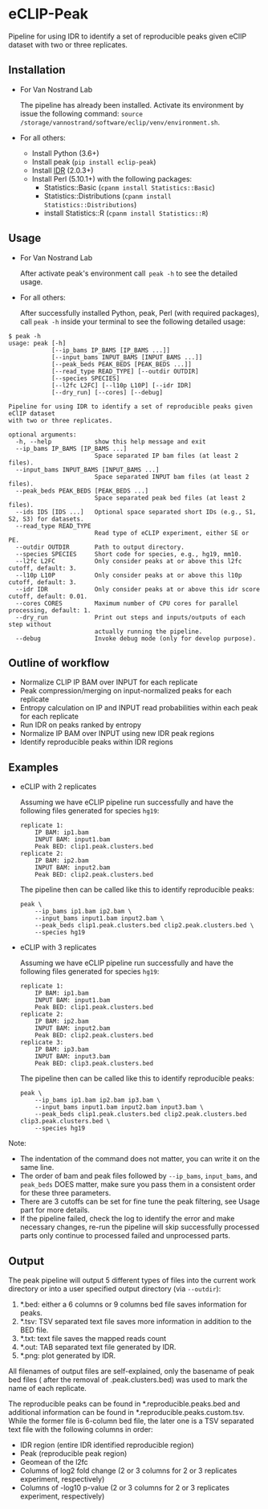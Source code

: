# eCLIP-Peak

Pipeline for using IDR to identify a set of reproducible peaks given eClIP dataset with two or three replicates.

## Installation
- For Van Nostrand Lab

    The pipeline has already been installed. Activate its environment
    by issue the following command: 
    `source /storage/vannostrand/software/eclip/venv/environment.sh`.
  
- For all others:
    - Install Python (3.6+)
    - Install peak (`pip install eclip-peak`)
    - Install [IDR](https://github.com/nboley/idr) (2.0.3+)
    - Install Perl (5.10.1+) with the following packages:
        - Statistics::Basic (`cpanm install Statistics::Basic`)
        - Statistics::Distributions (`cpanm install Statistics::Distributions`)
        - install Statistics::R (`cpanm install Statistics::R`)
    
## Usage
- For Van Nostrand Lab
  
    After activate peak's environment call` peak -h` to see the detailed usage. 


- For all others:

    After successfully installed Python, peak, Perl (with required packages), 
    call `peak -h` inside your terminal to see the following detailed usage:
  
```shell
$ peak -h
usage: peak [-h] 
            [--ip_bams IP_BAMS [IP_BAMS ...]] 
            [--input_bams INPUT_BAMS [INPUT_BAMS ...]] 
            [--peak_beds PEAK_BEDS [PEAK_BEDS ...]] 
            [--read_type READ_TYPE] [--outdir OUTDIR] 
            [--species SPECIES] 
            [--l2fc L2FC] [--l10p L10P] [--idr IDR] 
            [--dry_run] [--cores] [--debug]

Pipeline for using IDR to identify a set of reproducible peaks given eClIP dataset 
with two or three replicates.

optional arguments:
  -h, --help            show this help message and exit
  --ip_bams IP_BAMS [IP_BAMS ...]
                        Space separated IP bam files (at least 2 files).
  --input_bams INPUT_BAMS [INPUT_BAMS ...]
                        Space separated INPUT bam files (at least 2 files).
  --peak_beds PEAK_BEDS [PEAK_BEDS ...]
                        Space separated peak bed files (at least 2 files).
  --ids IDS [IDS ...]   Optional space separated short IDs (e.g., S1, S2, S3) for datasets.
  --read_type READ_TYPE
                        Read type of eCLIP experiment, either SE or PE.
  --outdir OUTDIR       Path to output directory.
  --species SPECIES     Short code for species, e.g., hg19, mm10.
  --l2fc L2FC           Only consider peaks at or above this l2fc cutoff, default: 3.
  --l10p L10P           Only consider peaks at or above this l10p cutoff, default: 3.
  --idr IDR             Only consider peaks at or above this idr score cutoff, default: 0.01.
  --cores CORES         Maximum number of CPU cores for parallel processing, default: 1.
  --dry_run             Print out steps and inputs/outputs of each step without 
                        actually running the pipeline.
  --debug               Invoke debug mode (only for develop purpose).

```
  
## Outline of workflow
 - Normalize CLIP IP BAM over INPUT for each replicate
 - Peak compression/merging on input-normalized peaks for each replicate
 - Entropy calculation on IP and INPUT read probabilities within each peak for each replicate
 - Run IDR on peaks ranked by entropy
 - Normalize IP BAM over INPUT using new IDR peak regions
 - Identify reproducible peaks within IDR regions

## Examples

- eCLIP with 2 replicates
    
    Assuming we have eCLIP pipeline run successfully and have the following files generated 
    for species `hg19`:
    ```
    replicate 1:
        IP BAM: ip1.bam
        INPUT BAM: input1.bam
        Peak BED: clip1.peak.clusters.bed
    replicate 2:
        IP BAM: ip2.bam
        INPUT BAM: input2.bam
        Peak BED: clip2.peak.clusters.bed
    ```
  
    The pipeline then can be called like this to identify reproducible peaks:
    ```shell
    peak \
        --ip_bams ip1.bam ip2.bam \
        --input_bams input1.bam input2.bam \
        --peak_beds clip1.peak.clusters.bed clip2.peak.clusters.bed \
        --species hg19
    ```
  
- eCLIP with 3 replicates
    
    Assuming we have eCLIP pipeline run successfully and have the following files generated 
    for species `hg19`:
    ```
    replicate 1:
        IP BAM: ip1.bam
        INPUT BAM: input1.bam
        Peak BED: clip1.peak.clusters.bed
    replicate 2:
        IP BAM: ip2.bam
        INPUT BAM: input2.bam
        Peak BED: clip2.peak.clusters.bed
    replicate 3:
        IP BAM: ip3.bam
        INPUT BAM: input3.bam
        Peak BED: clip3.peak.clusters.bed
    ```
  
    The pipeline then can be called like this to identify reproducible peaks:
    ```shell
    peak \
        --ip_bams ip1.bam ip2.bam ip3.bam \
        --input_bams input1.bam input2.bam input3.bam \
        --peak_beds clip1.peak.clusters.bed clip2.peak.clusters.bed clip3.peak.clusters.bed \
        --species hg19
    ```
Note:

 - The indentation of the command does not matter, you can write it on the same line.
 - The order of bam and peak files followed by `--ip_bams`, `input_bams`, and `peak_beds` 
   DOES matter, make sure you pass them in a consistent order for these three parameters.
 - There are 3 cutoffs can be set for fine tune the peak filtering, see Usage part for 
   more details.
 - If the pipeline failed, check the log to identify the error and make necessary changes,
   re-run the pipeline will skip successfully processed parts only continue to processed 
   failed and unprocessed parts.
   
## Output
The peak pipeline will output 5 different types of files into the current work directory 
or into a user specified output directory (via `--outdir`):
1. *.bed: either a 6 columns or 9 columns bed file saves information for peaks.
2. *.tsv: TSV separated text file saves more information in addition to the BED file.
3. *.txt: text file saves the mapped reads count
4. *.out: TAB separated text file generated by IDR.
5. *.png: plot generated by IDR.

All filenames of output files are self-explained, only the basename of peak bed files (
after the removal of .peak.clusters.bed) was used to mark the name of each replicate.

The reproducible peaks can be found in 
*.reproducible.peaks.bed and additional information can be found in *.reproducible.peaks.custom.tsv.
While the former file is 6-column bed file, the later one is a TSV separated text file with the 
following columns in order:
- IDR region (entire IDR identified reproducible region)
- Peak (reproducible peak region)
- Geomean of the l2fc
- Columns of log2 fold change (2 or 3 columns for 2 or 3 replicates experiment, respectively)
- Columns of -log10 p-value (2 or 3 columns for 2 or 3 replicates experiment, respectively)
